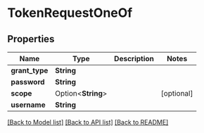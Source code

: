 # TokenRequestOneOf

## Properties

Name | Type | Description | Notes
------------ | ------------- | ------------- | -------------
**grant_type** | **String** |  | 
**password** | **String** |  | 
**scope** | Option<**String**> |  | [optional]
**username** | **String** |  | 

[[Back to Model list]](../README.md#documentation-for-models) [[Back to API list]](../README.md#documentation-for-api-endpoints) [[Back to README]](../README.md)


